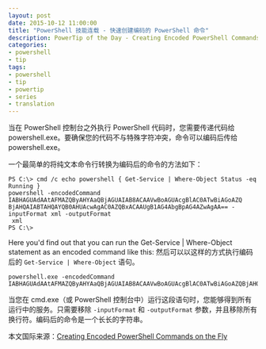 ```yaml
---
layout: post
date: 2015-10-12 11:00:00
title: "PowerShell 技能连载 - 快速创建编码的 PowerShell 命令"
description: PowerTip of the Day - Creating Encoded PowerShell Commands on the Fly
categories:
- powershell
- tip
tags:
- powershell
- tip
- powertip
- series
- translation
---
```

当在 PowerShell 控制台之外执行 PowerShell 代码时，您需要传递代码给 powershell.exe。要确保您的代码不与特殊字符冲突，命令可以编码后传给 powershell.exe。

一个最简单的将纯文本命令行转换为编码后的命令的方法如下：

    PS C:\> cmd /c echo powershell { Get-Service | Where-Object Status -eq Running }
    powershell -encodedCommand IABHAGUAdAAtAFMAZQByAHYAaQBjAGUAIAB8ACAAVwBoAGUAcgBlAC0ATwBiAGoAZQ
    BjAHQAIABTAHQAYQB0AHUAcwAgAC0AZQBxACAAUgB1AG4AbgBpAG4AZwAgAA== -inputFormat xml -outputFormat
     xml
    PS C:\>

Here you'd find out that you can run the Get-Service | Where-Object statement as an encoded command like this:
然后可以以这样的方式执行编码后的 `Get-Service | Where-Object` 语句。

    powershell.exe -encodedCommand
    IABHAGUAdAAtAFMAZQByAHYAaQBjAGUAIAB8ACAAVwBoAGUAcgBlAC0ATwBiAGoAZQBjAHQAIABTAHQAYQB0AHUAcwAgAC0AZQBxACAAUgB1AG4AbgBpAG4AZwAgAA==

当您在 cmd.exe（或 PowerShell 控制台中）运行这段语句时，您能够得到所有运行中的服务。只需要移除 `-inputFormat` 和 `-outputFormat` 参数，并且移除所有换行符。编码后的命令是一个长长的字符串。

<!--more-->
本文国际来源：[Creating Encoded PowerShell Commands on the Fly](http://community.idera.com/powershell/powertips/b/tips/posts/creating-encoded-powershell-commands-on-the-fly)
